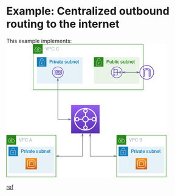 # Example: Centralized outbound routing to the internet

This example implements:
![Centralized outbound routing to the internet](./tgw-centralized-nat-igw.png)

[ref](https://docs.aws.amazon.com/vpc/latest/tgw/transit-gateway-nat-igw.html)
